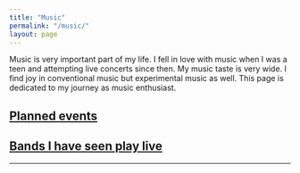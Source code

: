 ```yaml
---
title: "Music"
permalink: "/music/"
layout: page
---
```


Music is very important part of my life. I fell in love with music when I was a teen and
attempting live concerts since then. My music taste is very wide. I find joy in conventional
music but experimental music as well. This page is dedicated to my journey as music enthusiast.

## [Planned events](/events)
## [Bands I have seen play live](/bands/)

---
